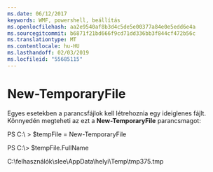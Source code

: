 ```yaml
---
ms.date: 06/12/2017
keywords: WMF, powershell, beállítás
ms.openlocfilehash: aa2e9540af8b3d4c5de5e00377a84e0e5edd6e4a
ms.sourcegitcommit: b6871f21bd666f9cd71dd336bb3f844cf472b56c
ms.translationtype: MT
ms.contentlocale: hu-HU
ms.lasthandoff: 02/03/2019
ms.locfileid: "55685115"
---
```

# <a name="new-temporaryfile"></a>New-TemporaryFile
Egyes esetekben a parancsfájlok kell létrehoznia egy ideiglenes fájlt. Könnyedén megteheti az ezt a **New-TemporaryFile** parancsmagot:

PS C:\\ &gt; $tempFile = New-TemporaryFile

PS C:\\&gt; $tempFile.FullName

C:\\felhasználók\\slee\\AppData\\helyi\\Temp\\tmp375.tmp
